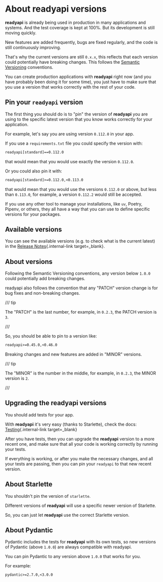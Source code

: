 # About readyapi versions

**readyapi** is already being used in production in many applications and systems. And the test coverage is kept at 100%. But its development is still moving quickly.

New features are added frequently, bugs are fixed regularly, and the code is still continuously improving.

That's why the current versions are still `0.x.x`, this reflects that each version could potentially have breaking changes. This follows the <a href="https://semver.org/" class="external-link" target="_blank">Semantic Versioning</a> conventions.

You can create production applications with **readyapi** right now (and you have probably been doing it for some time), you just have to make sure that you use a version that works correctly with the rest of your code.

## Pin your `readyapi` version

The first thing you should do is to "pin" the version of **readyapi** you are using to the specific latest version that you know works correctly for your application.

For example, let's say you are using version `0.112.0` in your app.

If you use a `requirements.txt` file you could specify the version with:

```txt
readyapi[standard]==0.112.0
```

that would mean that you would use exactly the version `0.112.0`.

Or you could also pin it with:

```txt
readyapi[standard]>=0.112.0,<0.113.0
```

that would mean that you would use the versions `0.112.0` or above, but less than `0.113.0`, for example, a version `0.112.2` would still be accepted.

If you use any other tool to manage your installations, like `uv`, Poetry, Pipenv, or others, they all have a way that you can use to define specific versions for your packages.

## Available versions

You can see the available versions (e.g. to check what is the current latest) in the [Release Notes](../release-notes.md){.internal-link target=_blank}.

## About versions

Following the Semantic Versioning conventions, any version below `1.0.0` could potentially add breaking changes.

readyapi also follows the convention that any "PATCH" version change is for bug fixes and non-breaking changes.

/// tip

The "PATCH" is the last number, for example, in `0.2.3`, the PATCH version is `3`.

///

So, you should be able to pin to a version like:

```txt
readyapi>=0.45.0,<0.46.0
```

Breaking changes and new features are added in "MINOR" versions.

/// tip

The "MINOR" is the number in the middle, for example, in `0.2.3`, the MINOR version is `2`.

///

## Upgrading the readyapi versions

You should add tests for your app.

With **readyapi** it's very easy (thanks to Starlette), check the docs: [Testing](../tutorial/testing.md){.internal-link target=_blank}

After you have tests, then you can upgrade the **readyapi** version to a more recent one, and make sure that all your code is working correctly by running your tests.

If everything is working, or after you make the necessary changes, and all your tests are passing, then you can pin your `readyapi` to that new recent version.

## About Starlette

You shouldn't pin the version of `starlette`.

Different versions of **readyapi** will use a specific newer version of Starlette.

So, you can just let **readyapi** use the correct Starlette version.

## About Pydantic

Pydantic includes the tests for **readyapi** with its own tests, so new versions of Pydantic (above `1.0.0`) are always compatible with readyapi.

You can pin Pydantic to any version above `1.0.0` that works for you.

For example:

```txt
pydantic>=2.7.0,<3.0.0
```
